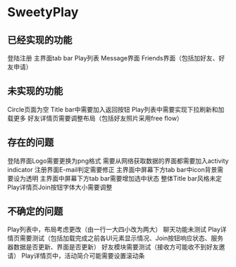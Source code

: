 SweetyPlay
==========

已经实现的功能
----------
登陆注册
主界面tab bar
Play列表
Message界面
Friends界面（包括加好友、好友申请）

未实现的功能
----------
Circle页面为空
Title bar中需要加入返回按钮
Play列表中需要实现下拉刷新和加载更多
好友详情页需要调整布局（包括好友照片采用free flow）

存在的问题
----------
登陆界面Logo需要更换为png格式
需要从网络获取数据的界面都需要加入activity indicator
注册界面E-mail判定需要修正
主界面中屏幕下方tab bar中icon背景需要设为透明
主界面中屏幕下方tab bar需要增加选中状态
整体Title bar风格未定
Play详情页Join按钮字体大小需要调整

不确定的问题
----------
Play列表中，布局考虑更改（由一行一大四小改为两大）
聊天功能未测试
Play详情页需要测试（包括加载完成之前各UI元素显示情况、Join按钮响应状态、服务器数据是否更新、界面是否更新）
好友模块需要测试（接收方可能收不到好友邀请）
Play详情页中，活动简介可能需要设置滚动条
